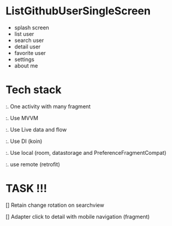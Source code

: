 # ListGithubUserSingleScreen

- splash screen
- list user
- search user 
- detail user 
- favorite user 
- settings 
- about me  

# Tech stack

:. One activity with many fragment

:. Use MVVM

:. Use Live data and flow

:. Use DI (koin)

:. Use local (room, datastorage and PreferenceFragmentCompat)

:. use remote (retrofit)


# TASK !!!

[] Retain change rotation on searchview

[] Adapter click to detail with mobile navigation (fragment)
